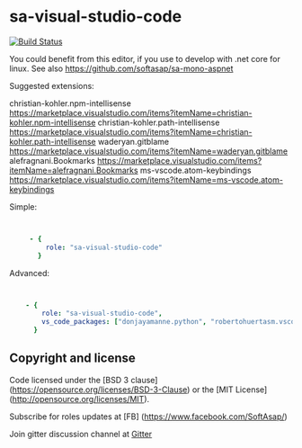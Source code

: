 sa-visual-studio-code
=====================

[![Build Status](https://travis-ci.org/softasap/sa-visual-studio-code.svg?branch=master)](https://travis-ci.org/softasap/sa-visual-studio-code)

You could benefit from this editor, if you use to develop with .net core for linux.
See also  https://github.com/softasap/sa-mono-aspnet

Suggested extensions:

christian-kohler.npm-intellisense https://marketplace.visualstudio.com/items?itemName=christian-kohler.npm-intellisense
christian-kohler.path-intellisense https://marketplace.visualstudio.com/items?itemName=christian-kohler.path-intellisense
waderyan.gitblame https://marketplace.visualstudio.com/items?itemName=waderyan.gitblame
alefragnani.Bookmarks https://marketplace.visualstudio.com/items?itemName=alefragnani.Bookmarks
ms-vscode.atom-keybindings https://marketplace.visualstudio.com/items?itemName=ms-vscode.atom-keybindings


Simple:

```YAML


     - {
         role: "sa-visual-studio-code"
       }

```


Advanced:

```YAML


    - {
        role: "sa-visual-studio-code",
        vs_code_packages: ["donjayamanne.python", "robertohuertasm.vscode-icons", "dbaeumer.vscode-eslint", "dbaeumer.jshint", "eg2.tslint", "EditorConfig.EditorConfig", "ms-vscode.mono-debug", "PeterJausovec.vscode-docker"]        
      }

```



Copyright and license
---------------------

Code licensed under the [BSD 3 clause] (https://opensource.org/licenses/BSD-3-Clause) or the [MIT License] (http://opensource.org/licenses/MIT).

Subscribe for roles updates at [FB] (https://www.facebook.com/SoftAsap/)

Join gitter discussion channel at [Gitter](https://gitter.im/softasap)
